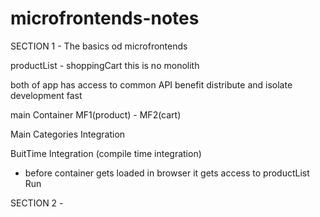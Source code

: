 # microfrontends-notes

SECTION 1 - The basics od microfrontends

productList - shoppingCart this is no monolith

both of app has access to common API
benefit distribute and isolate development fast

main Container
MF1(product) - MF2(cart)


Main Categories Integration

BuitTime Integration (compile time integration)
 - before container gets loaded in browser it gets access to productList
Run




SECTION 2 - 

